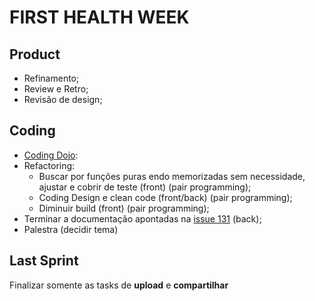 # FIRST HEALTH WEEK

## Product
- Refinamento;
- Review e Retro;
- Revisão de design;

## Coding
- [Coding Dojo](./coding-dojo/):
- Refactoring: 
    - Buscar por funções puras endo memorizadas sem necessidade, ajustar e cobrir de teste (front) (pair programming);
    - Coding Design e clean code (front/back) (pair programming);
    - Diminuir build (front) (pair programming);
- Terminar a documentação apontadas na [issue 131](https://github.com/tradersclub/TCStationAPI/issues/131) (back);
- Palestra (decidir tema)

## Last Sprint
Finalizar somente as tasks de **upload** e **compartilhar**